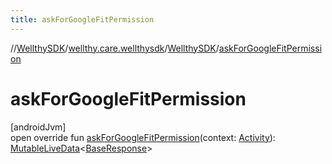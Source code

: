 ```yaml
---
title: askForGoogleFitPermission
---
```

//[WellthySDK](../../../index.html)/[wellthy.care.wellthysdk](../index.html)/[WellthySDK](index.html)/[askForGoogleFitPermission](ask-for-google-fit-permission.html)



# askForGoogleFitPermission



[androidJvm]\
open override fun [askForGoogleFitPermission](ask-for-google-fit-permission.html)(context: [Activity](https://developer.android.com/reference/kotlin/android/app/Activity.html)): [MutableLiveData](https://developer.android.com/reference/kotlin/androidx/lifecycle/MutableLiveData.html)&lt;[BaseResponse](../../wellthy.care.wellthysdk.data.onboarding/-base-response/index.html)&gt;




